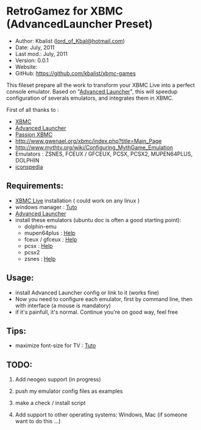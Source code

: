 RetroGamez for XBMC (AdvancedLauncher Preset)
=============================================

* Author:    Kbalist (<lord_of_Kbal@hotmail.com>)
* Date:      July, 2011
* Last mod.: July, 2011
* Version:   0.0.1
* Website:   
* GitHub:    <https://github.com/kbalist/xbmc-games>

This fileset prepare all the work to transform your XBMC Live into a perfect console emulator.
Based on "[Advanced Launcher](http://www.gwenael.org/xbmc/index.php?title=Main_Page)", this will speedup configuration of severals emulators, and integrates them in XBMC.

First of all thanks to : 

* [XBMC](http://xbmc.org)
* [Advanced Launcher](http://code.google.com/p/xbmc-advanced-launcher/)
* [Passion XBMC](http://passion-xbmc.org/influence/configuration-de-advanced-launcher-pour-influence/)
* http://www.gwenael.org/xbmc/index.php?title=Main_Page
* http://www.mythtv.org/wiki/Configuring_MythGame_Emulation
* Emulators : ZSNES, FCEUX / GFCEUX, PCSX, PCSX2, MUPEN64PLUS, DOLPHIN
* [iconspedia](http://www.iconspedia.com/pack/all-console-143/30.html)

Requirements:
-------------

* [XBMC Live](http://xbmc.org/download/) installation ( could work on any linux )
* windows manager : [Tuto](http://code.google.com/p/xbmc-launcher/wiki/Linux_Emulators#Adding_a_Windows_Manager_for_XBMC-Live)
* [Advanced Launcher](http://code.google.com/p/xbmc-advanced-launcher/)
* install these emulators (ubuntu doc is often a good starting point): 
  - dolphin-emu  
  - mupen64plus : [Help](http://www.gwenael.org/xbmc/index.php?title=Mupen64_Plus#Linux)
  - fceux / gfceux : [Help](http://www.gwenael.org/xbmc/index.php?title=FCEUX#Linux)
  - pcsx : [Help](http://www.gwenael.org/xbmc/index.php?title=PCSX-Reloaded#Linux)
  - pcsx2
  - zsnes : [Help](http://www.gwenael.org/xbmc/index.php?title=ZSNES#Linux)


Usage:
------

- install Advanced Launcher config or link to it (works fine)
- Now you need to configure each emulator, first by command line, then with interface (a mouse is mandatory)
- if it's painfull, it's normal. Continue you're on good way, feel free 

Tips:
-----

* maximize font-size for TV : [Tuto](http://code.google.com/p/xbmc-launcher/wiki/Linux_Emulators#Font_is_too_small_in_Emulator's_Gui)



TODO:
-----

1. Add neogeo support (in progress)

2. push my emulator config files as examples

2. make a check / install script

11. Add support to other operating systems: Windows, Mac (if someone want to do this ...)



